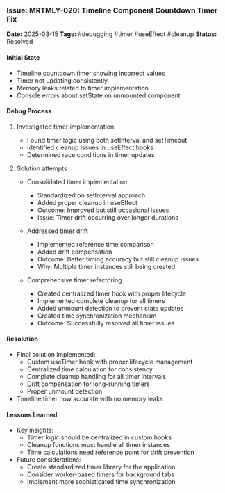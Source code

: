 ### Issue: MRTMLY-020: Timeline Component Countdown Timer Fix
**Date:** 2025-03-15
**Tags:** #debugging #timer #useEffect #cleanup
**Status:** Resolved

#### Initial State
- Timeline countdown timer showing incorrect values
- Timer not updating consistently
- Memory leaks related to timer implementation
- Console errors about setState on unmounted component

#### Debug Process
1. Investigated timer implementation
   - Found timer logic using both setInterval and setTimeout
   - Identified cleanup issues in useEffect hooks
   - Determined race conditions in timer updates

2. Solution attempts
   - Consolidated timer implementation
     - Standardized on setInterval approach
     - Added proper cleanup in useEffect
     - Outcome: Improved but still occasional issues
     - Issue: Timer drift occurring over longer durations

   - Addressed timer drift
     - Implemented reference time comparison
     - Added drift compensation
     - Outcome: Better timing accuracy but still cleanup issues
     - Why: Multiple timer instances still being created

   - Comprehensive timer refactoring
     - Created centralized timer hook with proper lifecycle
     - Implemented complete cleanup for all timers
     - Added unmount detection to prevent state updates
     - Created time synchronization mechanism
     - Outcome: Successfully resolved all timer issues

#### Resolution
- Final solution implemented:
  - Custom useTimer hook with proper lifecycle management
  - Centralized time calculation for consistency
  - Complete cleanup handling for all timer intervals
  - Drift compensation for long-running timers
  - Proper unmount detection
- Timeline timer now accurate with no memory leaks

#### Lessons Learned
- Key insights:
  - Timer logic should be centralized in custom hooks
  - Cleanup functions must handle all timer instances
  - Time calculations need reference point for drift prevention
- Future considerations:
  - Create standardized timer library for the application
  - Consider worker-based timers for background tabs
  - Implement more sophisticated time synchronization